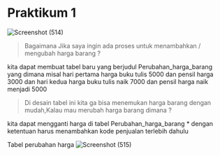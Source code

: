 # Praktikum 1
![Screenshot (514)](https://github.com/faizal-ibrahim/Basis-Data.md/assets/160212743/85b6a480-8e2c-4bcd-9638-78d7eff1d0bc)

> Bagaimana Jika saya ingin ada proses untuk menambahkan / mengubah harga barang ?

kita dapat membuat tabel baru yang berjudul Perubahan_harga_barang yang dimana misal hari pertama harga buku tulis 5000 dan pensil harga 3000 dan hari kedua harga buku tulis naik 7000 dan pensil harga naik menjadi 5000

> Di desain tabel ini kita ga bisa menemukan harga barang dengan mudah,Kalau mau merubah harga barang dimana ?

kita dapat mengganti harga di tabel Perubahan_harga_barang * dengan ketentuan harus menambahkan kode penjualan terlebih dahulu

Tabel perubahan harga 
![Screenshot (515)](https://github.com/faizal-ibrahim/Basis-Data.md/assets/160212743/bcefe8c8-357f-4877-83b2-c39adcefa860)
